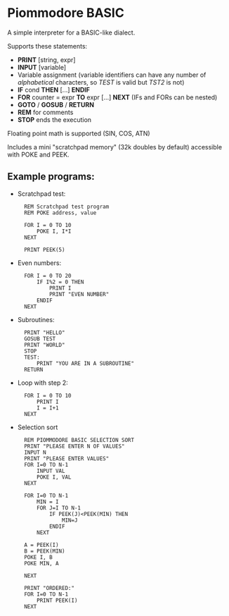 # Piommodore BASIC

A simple interpreter for a BASIC-like dialect.

Supports these statements:
- __PRINT__ [string, expr]
- __INPUT__ [variable]
- Variable assignment (variable identifiers can have any number of *alphabetical* characters, so _TEST_ is valid but _TST2_ is not)
- __IF__ cond __THEN__ [...] __ENDIF__
- __FOR__ counter = expr __TO__ expr [...] __NEXT__ 
(IFs and FORs can be nested)
- __GOTO__ / __GOSUB__ / __RETURN__
- __REM__ for comments
- __STOP__ ends the execution

Floating point math is supported (SIN, COS, ATN)

Includes a mini "scratchpad memory" (32k doubles by default) accessible with POKE and PEEK.

## Example programs:

- Scratchpad test:

        REM Scratchpad test program
        REM POKE address, value

        FOR I = 0 TO 10
            POKE I, I*I
        NEXT

        PRINT PEEK(5)

- Even numbers:
    
        FOR I = 0 TO 20
            IF I%2 = 0 THEN
                PRINT I
                PRINT "EVEN NUMBER"
            ENDIF
        NEXT

- Subroutines:

        PRINT "HELLO"
        GOSUB TEST
        PRINT "WORLD"
        STOP
        TEST:
            PRINT "YOU ARE IN A SUBROUTINE"
        RETURN

- Loop with step 2:

        FOR I = 0 TO 10
            PRINT I
            I = I+1
        NEXT

- Selection sort

        REM PIOMMODORE BASIC SELECTION SORT
        PRINT "PLEASE ENTER N OF VALUES"
        INPUT N
        PRINT "PLEASE ENTER VALUES"
        FOR I=0 TO N-1
            INPUT VAL
            POKE I, VAL
        NEXT

        FOR I=0 TO N-1
            MIN = I
            FOR J=I TO N-1
                IF PEEK(J)<PEEK(MIN) THEN
                    MIN=J
                ENDIF
            NEXT

        A = PEEK(I)
        B = PEEK(MIN)
        POKE I, B
        POKE MIN, A

        NEXT

        PRINT "ORDERED:"
        FOR I=0 TO N-1
            PRINT PEEK(I)
        NEXT
